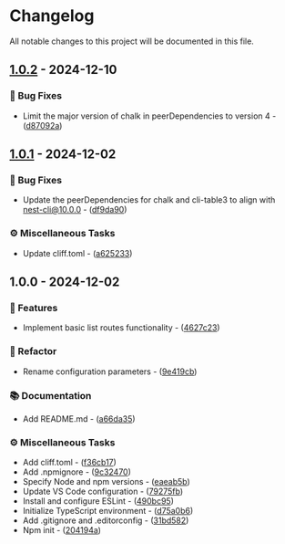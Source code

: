 # Changelog

All notable changes to this project will be documented in this file.

## [1.0.2](https://github.com/locene/nest-list-routes/compare/v1.0.1..v1.0.2) - 2024-12-10

### 🐛 Bug Fixes

- Limit the major version of chalk in peerDependencies to version 4 - ([d87092a](https://github.com/locene/nest-list-routes/commit/d87092a9d3b1c5e70a05978c6ade8108401bc3a3))

## [1.0.1](https://github.com/locene/nest-list-routes/compare/v1.0.0..v1.0.1) - 2024-12-02

### 🐛 Bug Fixes

- Update the peerDependencies for chalk and cli-table3 to align with nest-cli@10.0.0 - ([df9da90](https://github.com/locene/nest-list-routes/commit/df9da90b085540d4a085706aa50fc4782d455b03))

### ⚙️ Miscellaneous Tasks

- Update cliff.toml - ([a625233](https://github.com/locene/nest-list-routes/commit/a62523361f1dbfb828056a5dc2467a42d858528b))

## 1.0.0 - 2024-12-02

### 🚀 Features

- Implement basic list routes functionality - ([4627c23](https://github.com/locene/nest-list-routes/commit/4627c23f5a7bffe73bd5130ddb046239582b1b6f))

### 🚜 Refactor

- Rename configuration parameters - ([9e419cb](https://github.com/locene/nest-list-routes/commit/9e419cb513d279a8b57cc5333e9b808509a0a8ee))

### 📚 Documentation

- Add README.md - ([a66da35](https://github.com/locene/nest-list-routes/commit/a66da35221fce77958c4ab7042d59203db6ede8e))

### ⚙️ Miscellaneous Tasks

- Add cliff.toml - ([f36cb17](https://github.com/locene/nest-list-routes/commit/f36cb17298ee4daee8b544b56b9c02e209a99d7a))
- Add .npmignore - ([9c32470](https://github.com/locene/nest-list-routes/commit/9c324704c404d26d599da285c2ab4a505b271c39))
- Specify Node and npm versions - ([eaeab5b](https://github.com/locene/nest-list-routes/commit/eaeab5b278db9e0e0a20d98c979fcf4ce546c649))
- Update VS Code configuration - ([79275fb](https://github.com/locene/nest-list-routes/commit/79275fbb1ccf988a829c0065ee9f1ba832c79341))
- Install and configure ESLint - ([490bc95](https://github.com/locene/nest-list-routes/commit/490bc95d77e1ac1517d06172fb5c5955328449bd))
- Initialize TypeScript environment - ([d75a0b6](https://github.com/locene/nest-list-routes/commit/d75a0b611bfb4f835387f375aea90b5b62053c1c))
- Add .gitignore and .editorconfig - ([31bd582](https://github.com/locene/nest-list-routes/commit/31bd5821b2f0c9fd7a052bcba80ae6cb1535bb29))
- Npm init - ([204194a](https://github.com/locene/nest-list-routes/commit/204194a53de38d56876ca03debfc7fe8990a5ffb))

<!-- generated by git-cliff -->
